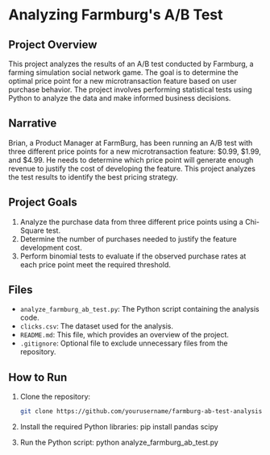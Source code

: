 # Analyzing Farmburg's A/B Test

## Project Overview

This project analyzes the results of an A/B test conducted by Farmburg, a farming simulation social network game. The goal is to determine the optimal price point for a new microtransaction feature based on user purchase behavior. The project involves performing statistical tests using Python to analyze the data and make informed business decisions.

## Narrative

Brian, a Product Manager at FarmBurg, has been running an A/B test with three different price points for a new microtransaction feature: $0.99, $1.99, and $4.99. He needs to determine which price point will generate enough revenue to justify the cost of developing the feature. This project analyzes the test results to identify the best pricing strategy.

## Project Goals

1. Analyze the purchase data from three different price points using a Chi-Square test.
2. Determine the number of purchases needed to justify the feature development cost.
3. Perform binomial tests to evaluate if the observed purchase rates at each price point meet the required threshold.

## Files

- `analyze_farmburg_ab_test.py`: The Python script containing the analysis code.
- `clicks.csv`: The dataset used for the analysis.
- `README.md`: This file, which provides an overview of the project.
- `.gitignore`: Optional file to exclude unnecessary files from the repository.

## How to Run

1. Clone the repository:
   ```bash
   git clone https://github.com/yourusername/farmburg-ab-test-analysis.git

2. Install the required Python libraries:
pip install pandas scipy

3. Run the Python script:
python analyze_farmburg_ab_test.py
